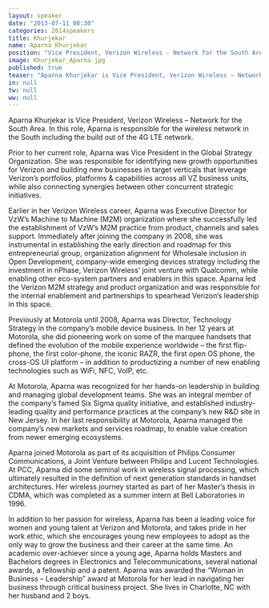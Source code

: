 ```yaml
---
layout: speaker
date: "2013-07-11 08:30"
categories: 2014speakers
title: Khurjekar
name: Aparna Khurjekar
position: "Vice President, Verizon Wireless - Network for the South Area"
image: Khurjekar_Aparna.jpg
published: true
teaser: "Aparna Khurjekar is Vice President, Verizon Wireless – Network for the South Area. In this role, Aparna is responsible for the wireless network in the South including the build out of the 4G LTE network."
in: null
tw: null
ww: null
---
```

Aparna Khurjekar is Vice President, Verizon Wireless – Network for the South Area. In this role, Aparna is responsible for the wireless network in the South including the build out of the 4G LTE network. 

Prior to her current role, Aparna was Vice President in the Global Strategy Organization.  She was responsible for identifying new growth opportunities for Verizon and building new businesses in target verticals that leverage Verizon’s portfolios, platforms & capabilities across all VZ business units, while also connecting synergies between other concurrent strategic initiatives.

Earlier in her Verizon Wireless career, Aparna was Executive Director for VzW’s Machine to Machine (M2M) organization where she successfully led the establishment of VzW’s M2M practice from product, channels and sales support.  Immediately after joining the company in 2008, she was instrumental in establishing the early direction and roadmap for this entrepreneurial group, organization alignment for Wholesale inclusion in Open Development, company-wide emerging devices strategy including the investment in nPhase, Verizon Wireless’ joint venture with Qualcomm, while enabling other eco-system partners and enablers in this space.  Aparna led the Verizon M2M strategy and product organization and was responsible for the internal enablement and partnerships to spearhead Verizon’s leadership in this space. 

Previously at Motorola until 2008, Aparna was Director, Technology Strategy in the company’s mobile device business.  In her 12 years at Motorola, she did pioneering work on some of the marquee handsets that defined the evolution of the mobile experience worldwide – the first flip-phone, the first color-phone, the iconic RAZR, the first open OS phone, the cross-OS UI platform – in addition to productizing a number of new enabling technologies such as WiFi, NFC, VoIP, etc.

At Motorola, Aparna was recognized for her hands-on leadership in building and managing global development teams.  She was an integral member of the company’s famed Six Sigma quality initiative, and established industry-leading quality and performance practices at the company’s new R&D site in New Jersey.  In her last responsibility at Motorola, Aparna managed the company’s new markets and services roadmap, to enable value creation from newer emerging ecosystems.

Aparna joined Motorola as part of its acquisition of Philips Consumer Communications, a Joint Venture between Philips and Lucent Technologies.  At PCC, Aparna did some seminal work in wireless signal processing, which ultimately resulted in the definition of next generation standards in handset architectures.  Her wireless journey started as part of her Master’s thesis in CDMA, which was completed as a summer intern at Bell Laboratories in 1996.

In addition to her passion for wireless, Aparna has been a leading voice for women and young talent at Verizon and Motorola, and takes pride in her work ethic, which she encourages young new employees to adopt as the only way to grow the business and their career at the same time.  An academic over-achiever since a young age, Aparna holds Masters and Bachelors degrees in Electronics and Telecommunications, several national awards, a fellowship and a patent.  Aparna was awarded the “Woman in Business – Leadership” award at Motorola for her lead in navigating her business through critical business project.  She lives in Charlotte, NC with her husband and 2 boys.
